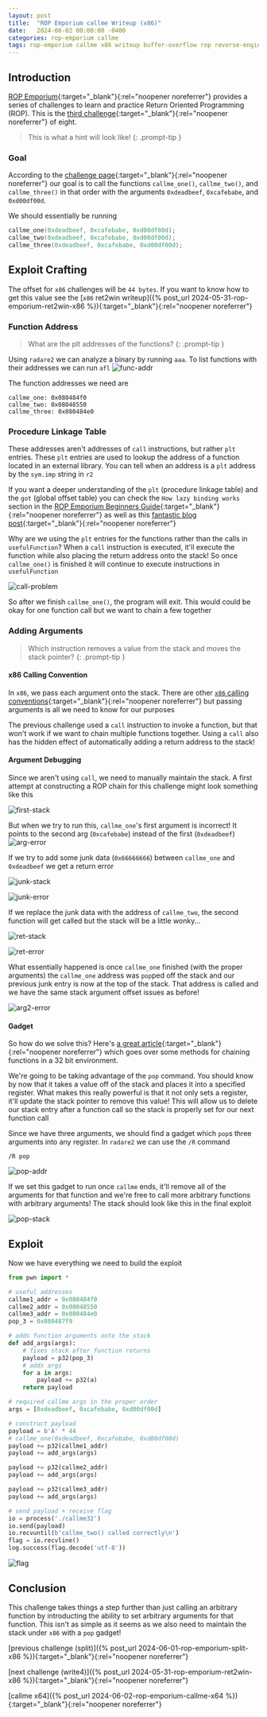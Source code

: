 ```yaml
---
layout: post
title:  "ROP Emporium callme Writeup (x86)"
date:   2024-06-02 00:00:00 -0400
categories: rop-emporium callme
tags: rop-emporium callme x86 writeup buffer-overflow rop reverse-engineering 32-bit
---
```

## Introduction
[ROP Emporium](https://ropemporium.com/index.html){:target="_blank"}{:rel="noopener noreferrer"}
provides a series of challenges to learn and practice
Return Oriented Programming (ROP). This is the
[third challenge](https://ropemporium.com/challenge/callme.html){:target="_blank"}{:rel="noopener noreferrer"}
of eight.

> This is what a hint will look like!
{: .prompt-tip }

### Goal
According to the
[challenge page](https://ropemporium.com/challenge/callme.html){:target="_blank"}{:rel="noopener noreferrer"}
our goal is to call the functions `callme_one()`,
`callme_two()`, and `callme_three()` in that order with
the arguments `0xdeadbeef`, `0xcafebabe`, and `0xd00df00d`.

We should essentially be running
```c
callme_one(0xdeadbeef, 0xcafebabe, 0xd00df00d);
callme_two(0xdeadbeef, 0xcafebabe, 0xd00df00d);
callme_three(0xdeadbeef, 0xcafebabe, 0xd00df00d);
```

## Exploit Crafting
The offset for `x86` challenges will be `44 bytes`. If
you want to know how to get this value see the
[`x86` ret2win writeup]({% post_url 2024-05-31-rop-emporium-ret2win-x86 %}){:target="_blank"}{:rel="noopener noreferrer"}

### Function Address
> What are the plt addresses of the functions?
{: .prompt-tip }

Using `radare2` we can analyze a binary by
running `aaa`. To list functions with their
addresses we can run `afl`
![func-addr](/images/callme/x86-addr.png)

The function addresses we need are
```
callme_one: 0x080484f0
callme_two: 0x08048550
callme_three: 0x080484e0
```

### Procedure Linkage Table
These addresses aren't addresses of `call` instructions,
but rather `plt` entries. These `plt` entries are
used to lookup the address of a function located
in an external library. You can tell when an address
is a `plt` address by the `sym.imp` string in `r2`

If you want a deeper understanding
of the `plt` (procedure linkage table) and the `got`
(global offset table) you can check the `How lazy binding
works` section in the 
[ROP Emporium Beginners Guide](https://ropemporium.com/guide.html#Appendix%20A){:target="_blank"}{:rel="noopener noreferrer"}
as well as this
[fantastic blog post](https://systemoverlord.com/2017/03/19/got-and-plt-for-pwning.html){:target="_blank"}{:rel="noopener noreferrer"}

Why are we using the `plt` entries for the functions
rather than the calls in `usefulFunction`? When
a `call` instruction is executed, it'll execute the
function while also placing the return address onto
the stack! So once `callme_one()` is finished it
will continue to execute instructions in `usefulFunction`

![call-problem](/images/callme/x86-call-problem.png)

So after we finish `callme_one()`, the program
will exit. This would could be okay for one function
call but we want to chain a few together

### Adding Arguments
> Which instruction removes a value from the stack
> and moves the stack pointer?
{: .prompt-tip }

#### x86 Calling Convention
In `x86`, we pass each argument onto the stack.
There are other
[`x86` calling conventions](https://en.wikipedia.org/wiki/X86_calling_conventions){:target="_blank"}{:rel="noopener noreferrer"}
but passing arguments is all we need to know for
our purposes

The previous challenge used a `call` instruction to
invoke a function, but that won't work if we want
to chain multiple functions together. Using a `call`
also has the hidden effect of automatically adding
a return address to the stack!

#### Argument Debugging
Since we aren't using `call`, we need to manually maintain
the stack. A first attempt at constructing a ROP chain for
this challenge might look something like this 

![first-stack](/images/callme/x86-first-stack.png)

But when we try to run this, `callme_one`'s first
argument is incorrect! It points to the second arg
(`0xcafebabe`) instead of the first (`0xdeadbeef`)
![arg-error](/images/callme/x86-arg-error.png)

If we try to add some junk data (`0x66666666`) between
`callme_one` and `0xdeadbeef` we get a return error

![junk-stack](/images/callme/x86-junk-stack.png)

![junk-error](/images/callme/x86-junk-error.png)

If we replace the junk data with the address of
`callme_two`, the second function will get called
but the stack will be a little wonky...

![ret-stack](/images/callme/x86-ret-stack.png)

![ret-error](/images/callme/x86-ret-error.png)

What essentially happened is once `callme_one` finished
(with the proper arguments) the `callme_one` address
was `pop`ped off the stack and our previous junk entry
is now at the top of the stack. That address is called
and we have the same stack argument offset 
issues as before!

![arg2-error](/images/callme/x86-arg2-error.png)

#### Gadget
So how do we solve this? Here's
[a great article](http://phrack.org/issues/58/4.html#article){:target="_blank"}{:rel="noopener noreferrer"}
which goes over some methods for
chaining functions in a 32 bit environment.

We're going to be taking advantage of the `pop` command.
You should know by now that it takes a value off of the
stack and places it into a specified register. What
makes this really powerful is that it not only sets a
register, it'll update the stack pointer to remove this
value! This will allow us to delete our stack entry after
a function call so the stack is properly set for our
next function call

Since we have three arguments, we should find a gadget
which `pop`s three arguments into any register. In
`radare2` we can use the `/R` command

```
/R pop
```
![pop-addr](/images/callme/x86-pop-addr.png)

If we set this gadget to run once `callme` ends, it'll
remove all of the arguments for that function and we're
free to call more arbitrary functions with arbitrary
arguments! The stack should look like this in the final
exploit

![pop-stack](/images/callme/x86-pop-stack.png)

## Exploit
Now we have everything we need to build the exploit
```python
from pwn import *

# useful addresses
callme1_addr = 0x080484f0
callme2_addr = 0x08048550
callme3_addr = 0x080484e0
pop_3 = 0x080487f9

# adds function arguments onto the stack
def add_args(args):
    # fixes stack after function returns
    payload = p32(pop_3)
    # adds args
    for a in args:
        payload += p32(a)
    return payload

# required callme args in the proper order
args = [0xdeadbeef, 0xcafebabe, 0xd00df00d]

# construct payload
payload = b'A' * 44
# callme_one(0xdeadbeef, 0xcafebabe, 0xd00df00d)
payload += p32(callme1_addr)
payload += add_args(args)

payload += p32(callme2_addr)
payload += add_args(args)

payload += p32(callme3_addr)
payload += add_args(args)

# send payload + receive flag
io = process('./callme32')
io.send(payload)
io.recvuntil(b'callme_two() called correctly\n')
flag = io.recvline()
log.success(flag.decode('utf-8'))
```
![flag](/images/callme/x86-flag.png)

## Conclusion
This challenge takes things a step further than
just calling an arbitrary function by introducting the 
ability to set arbitrary arguments for that function.
This isn't as simple as it seems as we also need to
maintain the stack under `x86` with a `pop` gadget!

[previous challenge (split)]({% post_url 2024-06-01-rop-emporium-split-x86 %}){:target="_blank"}{:rel="noopener noreferrer"}

[next challenge (write4)]({% post_url 2024-05-31-rop-emporium-ret2win-x86 %}){:target="_blank"}{:rel="noopener noreferrer"}

[callme x64]({% post_url 2024-06-02-rop-emporium-callme-x64 %}){:target="_blank"}{:rel="noopener noreferrer"}
